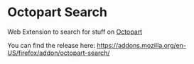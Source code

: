 # Octopart Search
Web Extension to search for stuff on [Octopart](https://octopart.com/)

You can find the release here: https://addons.mozilla.org/en-US/firefox/addon/octopart-search/

